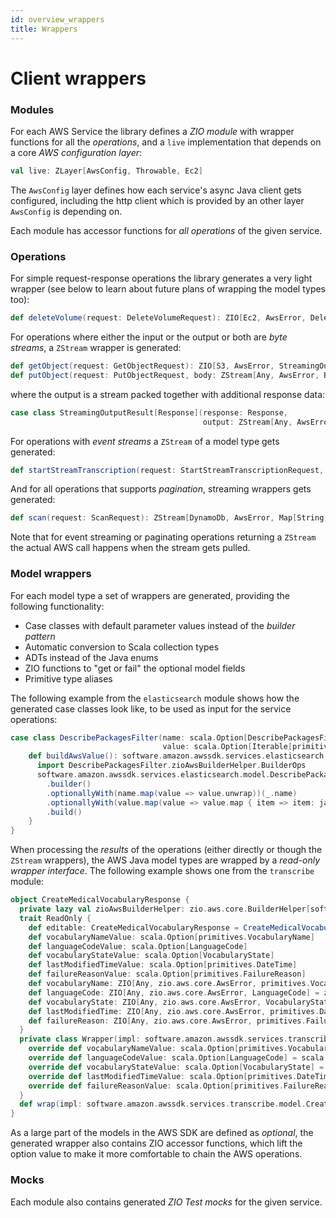 ```yaml
---
id: overview_wrappers
title: Wrappers
---
```


# Client wrappers

### Modules
For each AWS Service the library defines a _ZIO module_ with wrapper functions for all the _operations_, and a `live` 
implementation that depends on a core _AWS configuration layer_:

```scala
val live: ZLayer[AwsConfig, Throwable, Ec2]
``` 

The `AwsConfig` layer defines how each service's async Java client gets configured, including the http client which is
provided by an other layer `AwsConfig` is depending on.

Each module has accessor functions for _all operations_ of the given service.

### Operations

For simple request-response operations the library generates a very light wrapper (see below to learn about future
plans of wrapping the model types too):

```scala
def deleteVolume(request: DeleteVolumeRequest): ZIO[Ec2, AwsError, DeleteVolumeResponse]
```

For operations where either the input or the output or both are _byte streams_, a `ZStream` wrapper is generated:

```scala
def getObject(request: GetObjectRequest): ZIO[S3, AwsError, StreamingOutputResult[GetObjectResponse]]
def putObject(request: PutObjectRequest, body: ZStream[Any, AwsError, Byte])
```

where the output is a stream packed together with additional response data:

```scala
case class StreamingOutputResult[Response](response: Response,
                                           output: ZStream[Any, AwsError, Byte])
```

For operations with _event streams_ a `ZStream` of a model type gets generated:

```scala
def startStreamTranscription(request: StartStreamTranscriptionRequest, input: ZStream[Any, AwsError, AudioStream]): ZStream[TranscribeStreaming, AwsError, TranscriptEvent]
```

And for all operations that supports _pagination_, streaming wrappers gets generated:

```scala
def scan(request: ScanRequest): ZStream[DynamoDb, AwsError, Map[String, AttributeValue]]
```

Note that for event streaming or paginating operations returning a `ZStream` the actual AWS call happens when the stream gets pulled.

### Model wrappers
For each model type a set of wrappers are generated, providing the following functionality:

- Case classes with default parameter values instead of the _builder pattern_
- Automatic conversion to Scala collection types
- ADTs instead of the Java enums 
- ZIO functions to "get or fail" the optional model fields
- Primitive type aliases

The following example from the `elasticsearch` module shows how the generated case classes look like, to be used as input for the service operations:

```scala
case class DescribePackagesFilter(name: scala.Option[DescribePackagesFilterName] = None, 
                                  value: scala.Option[Iterable[primitives.DescribePackagesFilterValue]] = None) {
    def buildAwsValue(): software.amazon.awssdk.services.elasticsearch.model.DescribePackagesFilter = {
      import DescribePackagesFilter.zioAwsBuilderHelper.BuilderOps
      software.amazon.awssdk.services.elasticsearch.model.DescribePackagesFilter
        .builder()
        .optionallyWith(name.map(value => value.unwrap))(_.name)
        .optionallyWith(value.map(value => value.map { item => item: java.lang.String }.asJava))(_.value)
        .build()
    }
}
```

When processing the _results_ of the operations (either directly or though the `ZStream` wrappers), the AWS Java model types are wrapped
by a _read-only wrapper interface_. The following example shows one from the `transcribe` module:

```scala
object CreateMedicalVocabularyResponse {
  private lazy val zioAwsBuilderHelper: zio.aws.core.BuilderHelper[software.amazon.awssdk.services.transcribe.model.CreateMedicalVocabularyResponse] = zio.aws.core.BuilderHelper.apply
  trait ReadOnly {
    def editable: CreateMedicalVocabularyResponse = CreateMedicalVocabularyResponse(vocabularyNameValue.map(value => value), languageCodeValue.map(value => value), vocabularyStateValue.map(value => value), lastModifiedTimeValue.map(value => value), failureReasonValue.map(value => value))
    def vocabularyNameValue: scala.Option[primitives.VocabularyName]
    def languageCodeValue: scala.Option[LanguageCode]
    def vocabularyStateValue: scala.Option[VocabularyState]
    def lastModifiedTimeValue: scala.Option[primitives.DateTime]
    def failureReasonValue: scala.Option[primitives.FailureReason]
    def vocabularyName: ZIO[Any, zio.aws.core.AwsError, primitives.VocabularyName] = zio.aws.core.AwsError.unwrapOptionField("vocabularyName", vocabularyNameValue)
    def languageCode: ZIO[Any, zio.aws.core.AwsError, LanguageCode] = zio.aws.core.AwsError.unwrapOptionField("languageCode", languageCodeValue)
    def vocabularyState: ZIO[Any, zio.aws.core.AwsError, VocabularyState] = zio.aws.core.AwsError.unwrapOptionField("vocabularyState", vocabularyStateValue)
    def lastModifiedTime: ZIO[Any, zio.aws.core.AwsError, primitives.DateTime] = zio.aws.core.AwsError.unwrapOptionField("lastModifiedTime", lastModifiedTimeValue)
    def failureReason: ZIO[Any, zio.aws.core.AwsError, primitives.FailureReason] = zio.aws.core.AwsError.unwrapOptionField("failureReason", failureReasonValue)
  }
  private class Wrapper(impl: software.amazon.awssdk.services.transcribe.model.CreateMedicalVocabularyResponse) extends CreateMedicalVocabularyResponse.ReadOnly {
    override def vocabularyNameValue: scala.Option[primitives.VocabularyName] = scala.Option(impl.vocabularyName()).map(value => value: primitives.VocabularyName)
    override def languageCodeValue: scala.Option[LanguageCode] = scala.Option(impl.languageCode()).map(value => LanguageCode.wrap(value))
    override def vocabularyStateValue: scala.Option[VocabularyState] = scala.Option(impl.vocabularyState()).map(value => VocabularyState.wrap(value))
    override def lastModifiedTimeValue: scala.Option[primitives.DateTime] = scala.Option(impl.lastModifiedTime()).map(value => value: primitives.DateTime)
    override def failureReasonValue: scala.Option[primitives.FailureReason] = scala.Option(impl.failureReason()).map(value => value: primitives.FailureReason)
  }
  def wrap(impl: software.amazon.awssdk.services.transcribe.model.CreateMedicalVocabularyResponse): ReadOnly = new Wrapper(impl)
}
```

As a large part of the models in the AWS SDK are defined as _optional_, the generated wrapper also contains ZIO accessor functions,
which lift the option value to make it more comfortable to chain the AWS operations.

### Mocks
Each module also contains generated _ZIO Test mocks_ for the given service.
